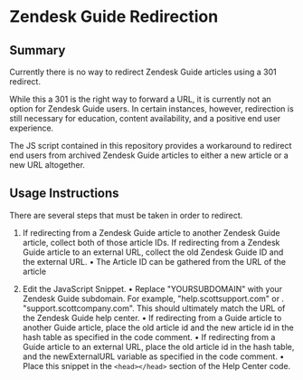 # Zendesk Guide Redirection

## Summary
Currently there is no way to redirect Zendesk Guide articles using a 301 redirect. 

While this a 301 is the right way to forward a URL, it is currently not an option for Zendesk Guide users. In certain instances, however, redirection is still necessary for education, content availability, and a positive end user experience.

The JS script contained in this repository provides a workaround to redirect end users from archived Zendesk Guide articles to either a new article or a new URL altogether.

## Usage Instructions
There are several steps that must be taken in order to redirect.
 
 1. If redirecting from a Zendesk Guide article to another Zendesk Guide article, collect both of those article IDs. If redirecting from a Zendesk Guide article to an external URL, collect the old Zendesk Guide ID and the external URL.
   • The Article ID can be gathered from the URL of the article
 
 2. Edit the JavaScript Snippet. 
     • Replace "YOURSUBDOMAIN" with your Zendesk Guide subdomain. For example, "help.scottsupport.com" or .    "support.scottcompany.com". This should ultimately match the URL of the Zendesk Guide help center.
     • If redirecting from a Guide article to another Guide article, place the old article id and the new article id in the hash table as specified in the code comment.
     • If redirecting from a Guide article to an external URL, place the old article id in the hash table, and the newExternalURL variable as specified in the code comment.
     • Place this snippet in the `<head></head>` section of the Help Center code. 
 
 
 

